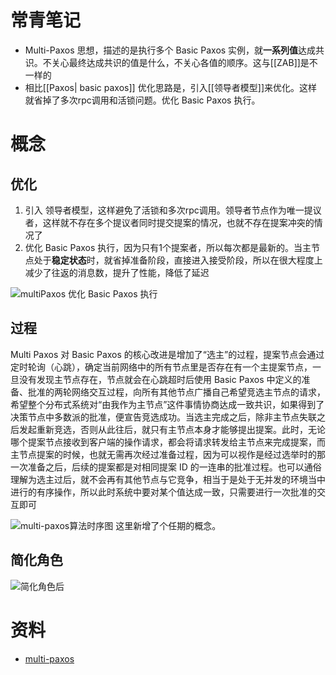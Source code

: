 


# 常青笔记
+ Multi-Paxos 思想，描述的是执行多个 Basic Paxos 实例，就**一系列值**达成共识。不关心最终达成共识的值是什么，不关心各值的顺序。这与[[ZAB]]是不一样的
+ 相比[[Paxos| basic paxos]] 优化思路是，引入[[领导者模型]]来优化。这样就省掉了多次rpc调用和活锁问题。优化 Basic Paxos 执行。


# 概念


## 优化
1. 引入 领导者模型，这样避免了活锁和多次rpc调用。领导者节点作为唯一提议者，这样就不存在多个提议者同时提交提案的情况，也就不存在提案冲突的情况了
2. 优化 Basic Paxos 执行，因为只有1个提案者，所以每次都是最新的。当主节点处于**稳定状态**时，就省掉准备阶段，直接进入接受阶段，所以在很大程度上减少了往返的消息数，提升了性能，降低了延迟

![multiPaxos 优化 Basic Paxos 执行](http://image.clickear.top/20220128142601.png)

## 过程
Multi Paxos 对 Basic Paxos 的核心改进是增加了“选主”的过程，提案节点会通过定时轮询（心跳），确定当前网络中的所有节点里是否存在有一个主提案节点，一旦没有发现主节点存在，节点就会在心跳超时后使用 Basic Paxos 中定义的准备、批准的两轮网络交互过程，向所有其他节点广播自己希望竞选主节点的请求，希望整个分布式系统对“由我作为主节点”这件事情协商达成一致共识，如果得到了决策节点中多数派的批准，便宣告竞选成功。当选主完成之后，除非主节点失联之后发起重新竞选，否则从此往后，就只有主节点本身才能够提出提案。此时，无论哪个提案节点接收到客户端的操作请求，都会将请求转发给主节点来完成提案，而主节点提案的时候，也就无需再次经过准备过程，因为可以视作是经过选举时的那一次准备之后，后续的提案都是对相同提案 ID 的一连串的批准过程。也可以通俗理解为选主过后，就不会再有其他节点与它竞争，相当于是处于无并发的环境当中进行的有序操作，所以此时系统中要对某个值达成一致，只需要进行一次批准的交互即可

![multi-paxos算法时序图](http://image.clickear.top/20220128160104.png)
这里新增了个任期的概念。

## 简化角色
![简化角色后](http://image.clickear.top/20220128160138.png)




# 资料
+ [multi-paxos](http://icyfenix.cn/distribution/consensus/raft.html)